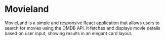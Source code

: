 # Movieland
MovieLand is a simple and responsive React application that allows users to search for movies using the OMDB API. It fetches and displays movie details based on user input, showing results in an elegant card layout.
